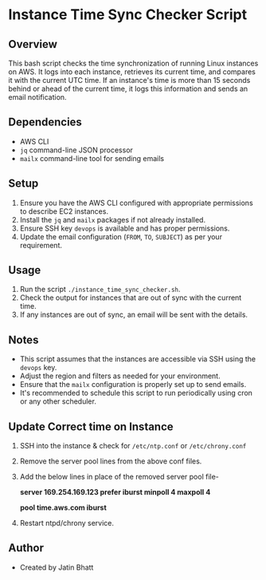 # Instance Time Sync Checker Script

## Overview
This bash script checks the time synchronization of running Linux instances on AWS. It logs into each instance, retrieves its current time, and compares it with the current UTC time. If an instance's time is more than 15 seconds behind or ahead of the current time, it logs this information and sends an email notification.

## Dependencies
- AWS CLI
- `jq` command-line JSON processor
- `mailx` command-line tool for sending emails

## Setup
1. Ensure you have the AWS CLI configured with appropriate permissions to describe EC2 instances.
2. Install the `jq` and `mailx` packages if not already installed.
3. Ensure SSH key `devops` is available and has proper permissions.
4. Update the email configuration (`FROM`, `TO`, `SUBJECT`) as per your requirement.

## Usage
1. Run the script `./instance_time_sync_checker.sh`.
2. Check the output for instances that are out of sync with the current time.
3. If any instances are out of sync, an email will be sent with the details.

## Notes
- This script assumes that the instances are accessible via SSH using the `devops` key.
- Adjust the region and filters as needed for your environment.
- Ensure that the `mailx` configuration is properly set up to send emails.
- It's recommended to schedule this script to run periodically using cron or any other scheduler.

## Update Correct time on Instance
1. SSH into the instance & check for `/etc/ntp.conf` or `/etc/chrony.conf`
2. Remove the server pool lines from the above conf files.
3. Add the below lines in place of the removed server pool file-
   
   **server 169.254.169.123 prefer iburst minpoll 4 maxpoll 4**
   
   **pool time.aws.com iburst**
5. Restart ntpd/chrony service.

## Author
- Created by Jatin Bhatt
